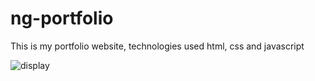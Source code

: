 # ng-portfolio
This is my portfolio website, technologies used html, css and javascript

![display](https://user-images.githubusercontent.com/31378005/126358088-8e42a6f4-0e41-44a8-b0bc-f52dd5f7a29a.png)
